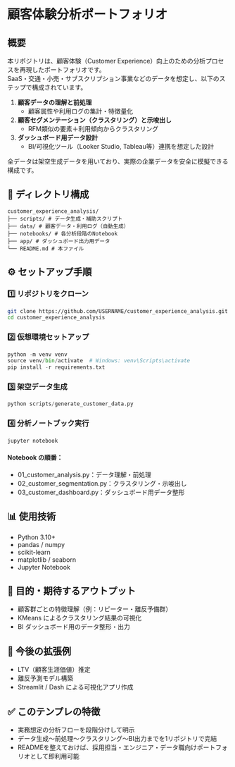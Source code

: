 # 顧客体験分析ポートフォリオ

## 概要
本リポジトリは、顧客体験（Customer Experience）向上のための分析プロセスを再現したポートフォリオです。  
SaaS・交通・小売・サブスクリプション事業などのデータを想定し、以下のステップで構成されています。

1. **顧客データの理解と前処理**  
   - 顧客属性や利用ログの集計・特徴量化  
2. **顧客セグメンテーション（クラスタリング）と示唆出し**  
   - RFM類似の要素＋利用傾向からクラスタリング  
3. **ダッシュボード用データ設計**  
   - BI/可視化ツール（Looker Studio, Tableau等）連携を想定した設計  

全データは架空生成データを用いており、実際の企業データを安全に模擬できる構成です。

## 🧩 ディレクトリ構成
````
customer_experience_analysis/
├── scripts/ # データ生成・補助スクリプト
├── data/ # 顧客データ・利用ログ（自動生成）
├── notebooks/ # 各分析段階のNotebook
├── app/ # ダッシュボード出力用データ
└── README.md # 本ファイル

````

## ⚙️ セットアップ手順

### 1️⃣ リポジトリをクローン
```bash
git clone https://github.com/USERNAME/customer_experience_analysis.git
cd customer_experience_analysis
```

### 2️⃣ 仮想環境セットアップ
```python
python -m venv venv
source venv/bin/activate  # Windows: venv\Scripts\activate
pip install -r requirements.txt
```
### 3️⃣ 架空データ生成
```python
python scripts/generate_customer_data.py

```
### 4️⃣ 分析ノートブック実行
```bash
jupyter notebook

```

#### Notebook の順番：
- 01_customer_analysis.py：データ理解・前処理
- 02_customer_segmentation.py：クラスタリング・示唆出し
- 03_customer_dashboard.py：ダッシュボード用データ整形

## 📊 使用技術
- Python 3.10+
- pandas / numpy
- scikit-learn
- matplotlib / seaborn
- Jupyter Notebook

## 📘 目的・期待するアウトプット
- 顧客群ごとの特徴理解（例：リピーター・離反予備群）
- KMeans によるクラスタリング結果の可視化
- BI ダッシュボード用のデータ整形・出力

## 🧮 今後の拡張例
- LTV（顧客生涯価値）推定
- 離反予測モデル構築
- Streamlit / Dash による可視化アプリ作成

## ✅ このテンプレの特徴
- 実務想定の分析フローを段階分けして明示
- データ生成〜前処理〜クラスタリング〜BI出力までを1リポジトリで完結
- READMEを整えておけば、採用担当・エンジニア・データ職向けポートフォリオとして即利用可能